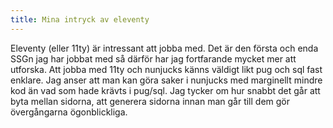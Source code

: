 ```yaml
---
title: Mina intryck av eleventy
---
```


Eleventy (eller 11ty) är intressant att jobba med. Det är den första och enda SSGn jag har jobbat med så därför har jag fortfarande mycket mer att utforska. Att jobba med 11ty och nunjucks känns väldigt likt pug och sql fast enklare. Jag anser att man kan göra saker i nunjucks med marginellt mindre kod än vad som hade krävts i pug/sql. Jag tycker om hur snabbt det går att byta mellan sidorna, att generera sidorna innan man går till dem gör övergångarna ögonblickliga.